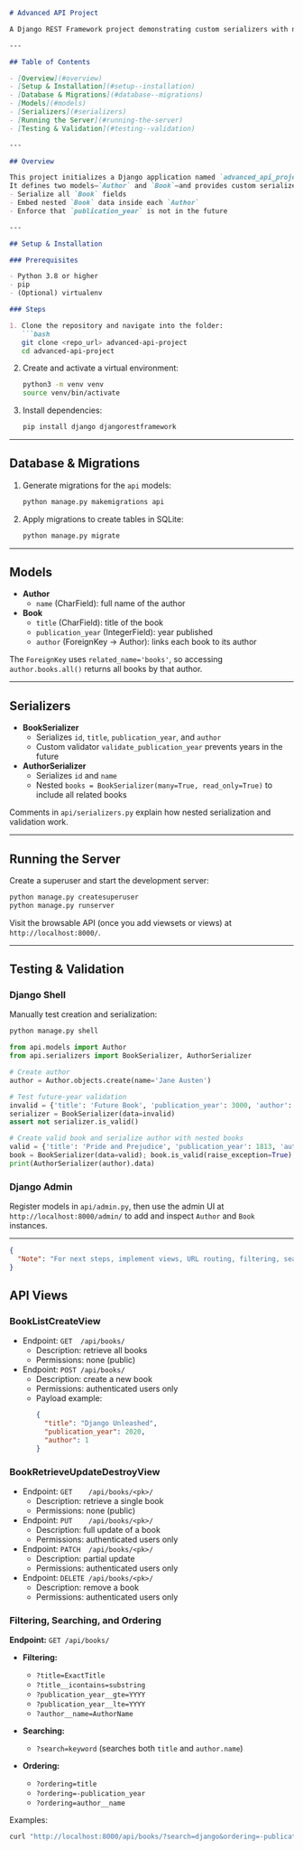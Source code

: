```markdown
# Advanced API Project

A Django REST Framework project demonstrating custom serializers with nested relationships and data validation for `Author` and `Book` models.

---

## Table of Contents

- [Overview](#overview)  
- [Setup & Installation](#setup--installation)  
- [Database & Migrations](#database--migrations)  
- [Models](#models)  
- [Serializers](#serializers)  
- [Running the Server](#running-the-server)  
- [Testing & Validation](#testing--validation)  

---

## Overview

This project initializes a Django application named `advanced_api_project` with an `api` app.  
It defines two models—`Author` and `Book`—and provides custom serializers to:  
- Serialize all `Book` fields  
- Embed nested `Book` data inside each `Author`  
- Enforce that `publication_year` is not in the future  

---

## Setup & Installation

### Prerequisites

- Python 3.8 or higher  
- pip  
- (Optional) virtualenv  

### Steps

1. Clone the repository and navigate into the folder:  
   ```bash
   git clone <repo_url> advanced-api-project
   cd advanced-api-project
   ```
2. Create and activate a virtual environment:  
   ```bash
   python3 -m venv venv
   source venv/bin/activate
   ```
3. Install dependencies:  
   ```bash
   pip install django djangorestframework
   ```

---

## Database & Migrations

1. Generate migrations for the `api` models:  
   ```bash
   python manage.py makemigrations api
   ```
2. Apply migrations to create tables in SQLite:  
   ```bash
   python manage.py migrate
   ```

---

## Models

- **Author**  
  - `name` (CharField): full name of the author  
- **Book**  
  - `title` (CharField): title of the book  
  - `publication_year` (IntegerField): year published  
  - `author` (ForeignKey → Author): links each book to its author  

The `ForeignKey` uses `related_name='books'`, so accessing `author.books.all()` returns all books by that author.

---

## Serializers

- **BookSerializer**  
  - Serializes `id`, `title`, `publication_year`, and `author`  
  - Custom validator `validate_publication_year` prevents years in the future  
- **AuthorSerializer**  
  - Serializes `id` and `name`  
  - Nested `books = BookSerializer(many=True, read_only=True)` to include all related books  

Comments in `api/serializers.py` explain how nested serialization and validation work.

---

## Running the Server

Create a superuser and start the development server:

```bash
python manage.py createsuperuser
python manage.py runserver
```

Visit the browsable API (once you add viewsets or views) at `http://localhost:8000/`.

---

## Testing & Validation

### Django Shell

Manually test creation and serialization:

```bash
python manage.py shell
```

```python
from api.models import Author
from api.serializers import BookSerializer, AuthorSerializer

# Create author
author = Author.objects.create(name='Jane Austen')

# Test future-year validation
invalid = {'title': 'Future Book', 'publication_year': 3000, 'author': author.id}
serializer = BookSerializer(data=invalid)
assert not serializer.is_valid()

# Create valid book and serialize author with nested books
valid = {'title': 'Pride and Prejudice', 'publication_year': 1813, 'author': author.id}
book = BookSerializer(data=valid); book.is_valid(raise_exception=True); book.save()
print(AuthorSerializer(author).data)
```

### Django Admin

Register models in `api/admin.py`, then use the admin UI at `http://localhost:8000/admin/` to add and inspect `Author` and `Book` instances.

---

```json
{
  "Note": "For next steps, implement views, URL routing, filtering, searching, ordering, and comprehensive unit tests."
}
```

## API Views

### BookListCreateView

- Endpoint: `GET  /api/books/`  
  - Description: retrieve all books  
  - Permissions: none (public)  
- Endpoint: `POST /api/books/`  
  - Description: create a new book  
  - Permissions: authenticated users only  
  - Payload example:  
    ```json
    {
      "title": "Django Unleashed",
      "publication_year": 2020,
      "author": 1
    }
    ```

### BookRetrieveUpdateDestroyView

- Endpoint: `GET    /api/books/<pk>/`  
  - Description: retrieve a single book  
  - Permissions: none (public)  
- Endpoint: `PUT    /api/books/<pk>/`  
  - Description: full update of a book  
  - Permissions: authenticated users only  
- Endpoint: `PATCH  /api/books/<pk>/`  
  - Description: partial update  
  - Permissions: authenticated users only  
- Endpoint: `DELETE /api/books/<pk>/`  
  - Description: remove a book  
  - Permissions: authenticated users only  

### Filtering, Searching, and Ordering

**Endpoint:** `GET /api/books/`

- **Filtering:**  
  - `?title=ExactTitle`  
  - `?title__icontains=substring`  
  - `?publication_year__gte=YYYY`  
  - `?publication_year__lte=YYYY`  
  - `?author__name=AuthorName`

- **Searching:**  
  - `?search=keyword` (searches both `title` and `author.name`)

- **Ordering:**  
  - `?ordering=title`  
  - `?ordering=-publication_year`  
  - `?ordering=author__name`

Examples:

```bash
curl "http://localhost:8000/api/books/?search=django&ordering=-publication_year"
